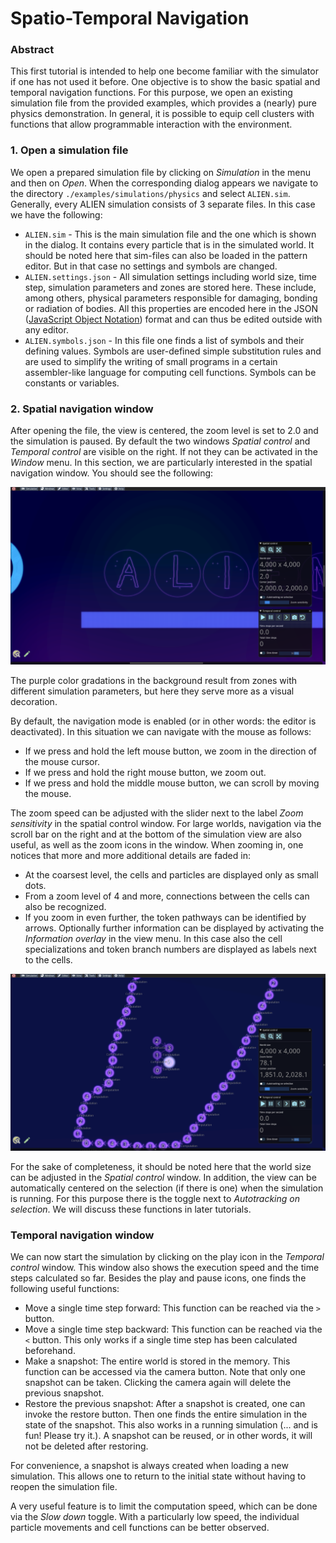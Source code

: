 # Spatio-Temporal Navigation

### Abstract

This first tutorial is intended to help one become familiar with the simulator if one has not used it before. One objective is to show the basic spatial and temporal navigation functions. For this purpose, we open an existing simulation file from the provided examples, which provides a (nearly) pure physics demonstration. In general, it is possible to equip cell clusters with functions that allow programmable interaction with the environment.

### 1. Open a simulation file

We open a prepared simulation file by clicking on _Simulation_ in the menu and then on _Open_. When the corresponding dialog appears we navigate to the directory `./examples/simulations/physics` and select `ALIEN.sim`. Generally, every ALIEN simulation consists of 3 separate files. In this case we have the following:

* `ALIEN.sim` -  This is the main simulation file and the one which is shown in the dialog. It contains every particle that is in the simulated world. It should be noted here that sim-files can also be loaded in the pattern editor. But in that case no settings and symbols are changed.
* `ALIEN.settings.json` - All simulation settings including world size, time step, simulation parameters and zones are stored here. These include, among others, physical parameters responsible for damaging, bonding or radiation of bodies. All this properties are encoded here in the JSON ([JavaScript Object Notation](https://en.wikipedia.org/wiki/JSON)) format and can thus be edited outside with any editor.
* `ALIEN.symbols.json` - In this file one finds a list of symbols and their defining values. Symbols are user-defined simple substitution rules and are used to simplify the writing of small programs in a certain assembler-like language for computing cell functions. Symbols can be constants or variables.

### 2. Spatial navigation window

After opening the file, the view is centered, the zoom level is set to 2.0 and the simulation is paused. By default the two windows _Spatial control_ and _Temporal control_ are visible on the right. If not they can be activated in the _Window_ menu. In this section, we are particularly interested in the spatial navigation window. You should see the following:

![Initial configuration after loading ALIEN.sim](<../.gitbook/assets/file opened.png>)

The purple color gradations in the background result from zones with different simulation parameters, but here they serve more as a visual decoration.&#x20;

By default, the navigation mode is enabled (or in other words: the editor is deactivated). In this situation we can navigate with the mouse as follows:

* If we press and hold the left mouse button, we zoom in the direction of the mouse cursor.
* If we press and hold the right mouse button, we zoom out.
* If we press and hold the middle mouse button, we can scroll by moving the mouse.

The zoom speed can be adjusted with the slider next to the label _Zoom sensitivity_ in the spatial control window. For large worlds, navigation via the scroll bar on the right and at the bottom of the simulation view are also useful, as well as the zoom icons in the window. When zooming in, one notices that more and more additional details are faded in:

* At the coarsest level, the cells and particles are displayed only as small dots.
* From a zoom level of 4 and more, connections between the cells can also be recognized.
* If you zoom in even further, the token pathways can be identified by arrows. Optionally further information can be displayed by activating the _Information overlay_ in the view menu. In this case also the cell specializations and token branch numbers are displayed as labels next to the cells.

![High zoom level with information overlay](<../.gitbook/assets/token pathways.png>)

For the sake of completeness, it should be noted here that the world size can be adjusted in the _Spatial control_ window. In addition, the view can be automatically centered on the selection (if there is one) when the simulation is running. For this purpose there is the toggle next to _Autotracking on selection_. We will discuss these functions in later tutorials.

### Temporal navigation window

We can now start the simulation by clicking on the play icon in the _Temporal control_ window. This window also shows the execution speed and the time steps calculated so far. Besides the play and pause icons, one finds the following useful functions:

* Move a single time step forward:  This function can be reached via the `>` button.
* Move a single time step backward: This function can be reached via the `<` button. This only works if a single time step has been calculated beforehand.
* Make a snapshot: The entire world is stored in the memory. This function can be accessed via the camera button. Note that only one snapshot can be taken. Clicking the camera again will delete the previous snapshot.
* Restore the previous snapshot: After a snapshot is created, one can invoke the restore button. Then one finds the entire simulation in the state of the snapshot. This also works in a running simulation (... and is fun! Please try it.). A snapshot can be reused, or in other words, it will not be deleted after restoring.

For convenience, a snapshot is always created when loading a new simulation. This allows one to return to the initial state without having to reopen the simulation file.

A very useful feature is to limit the computation speed, which can be done via the _Slow down_ toggle. With a particularly low speed, the individual particle movements and cell functions can be better observed.
